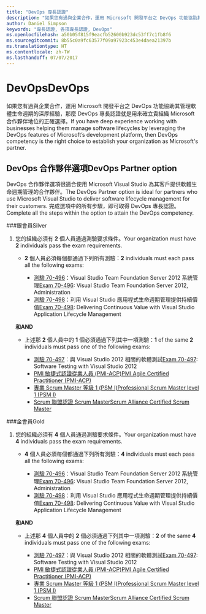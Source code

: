 ```yaml
---
title: "DevOps 專長認證"
description: "如果您有過與企業合作，運用 Microsoft 開發平台之 DevOps 功能協助其管理軟體生命週期的深厚經驗，那麼 DevOps 專長認證就是用來確立貴組織 Microsoft 合作夥伴地位的正確選擇。"
author: Daniel Simpson
keywords: "專長認證, 各項專長認證, DevOps"
ms.openlocfilehash: a50b05f815f9eacfb52600b923dc53ff7c1fb8f6
ms.sourcegitcommit: 8b55c0a9fc63577f09a97923c453e4daea21397b
ms.translationtype: HT
ms.contentlocale: zh-TW
ms.lasthandoff: 07/07/2017
---
```

# <a name="devops"></a><span data-ttu-id="0dc9f-104">DevOps</span><span class="sxs-lookup"><span data-stu-id="0dc9f-104">DevOps</span></span>
 <span data-ttu-id="0dc9f-105">如果您有過與企業合作，運用 Microsoft 開發平台之 DevOps 功能協助其管理軟體生命週期的深厚經驗，那麼 DevOps 專長認證就是用來確立貴組織 Microsoft 合作夥伴地位的正確選擇。</span><span class="sxs-lookup"><span data-stu-id="0dc9f-105">If you have deep experience working with businesses helping them manage software lifecycles by leveraging the DevOps features of Microsoft’s development platform, then DevOps competency is the right choice to establish your organization as Microsoft's partner.</span></span>

## <a name="devops-partner-option"></a><span data-ttu-id="0dc9f-106">DevOps 合作夥伴選項</span><span class="sxs-lookup"><span data-stu-id="0dc9f-106">DevOps Partner option</span></span>
<span data-ttu-id="0dc9f-107">DevOps 合作夥伴選項很適合使用 Microsoft Visual Studio 為其客戶提供軟體生命週期管理的合作夥伴。</span><span class="sxs-lookup"><span data-stu-id="0dc9f-107">The DevOps Partner option is ideal for partners who use Microsoft Visual Studio to deliver software lifecycle management for their customers.</span></span> <span data-ttu-id="0dc9f-108">完成選項中的所有步驟，即可取得 DevOps 專長認證。</span><span class="sxs-lookup"><span data-stu-id="0dc9f-108">Complete all the steps within the option to attain the DevOps competency.</span></span>

###<a name="silver"></a><span data-ttu-id="0dc9f-109">銀會員</span><span class="sxs-lookup"><span data-stu-id="0dc9f-109">Silver</span></span>
1. <span data-ttu-id="0dc9f-110">您的組織必須有 **2** 個人員通過測驗要求條件。</span><span class="sxs-lookup"><span data-stu-id="0dc9f-110">Your organization must have **2** individuals pass the exam requirements.</span></span>

    - <span data-ttu-id="0dc9f-111">**2** 個人員必須每個都通過下列所有測驗：</span><span class="sxs-lookup"><span data-stu-id="0dc9f-111">**2** individuals must each pass all the following exams:</span></span>

        - <span data-ttu-id="0dc9f-112">[測驗 70-496](https://www.microsoft.com/en-us/learning/exam-70-496.aspx)：Visual Studio Team Foundation Server 2012 系統管理</span><span class="sxs-lookup"><span data-stu-id="0dc9f-112">[Exam 70-496](https://www.microsoft.com/en-us/learning/exam-70-496.aspx): Visual Studio Team Foundation Server 2012, Administration</span></span>
        - <span data-ttu-id="0dc9f-113">[測驗 70-498](https://www.microsoft.com/en-us/learning/exam-70-498.aspx)：利用 Visual Studio 應用程式生命週期管理提供持續價值</span><span class="sxs-lookup"><span data-stu-id="0dc9f-113">[Exam 70-498](https://www.microsoft.com/en-us/learning/exam-70-498.aspx): Delivering Continuous Value with Visual Studio Application Lifecycle Management</span></span>

    **<span data-ttu-id="0dc9f-114">和</span><span class="sxs-lookup"><span data-stu-id="0dc9f-114">AND</span></span>**

    - <span data-ttu-id="0dc9f-115">上述那 **2** 個人員中的 **1** 個必須通過下列其中一項測驗：</span><span class="sxs-lookup"><span data-stu-id="0dc9f-115">**1** of the same **2** individuals must pass one of the following exams:</span></span>

        * <span data-ttu-id="0dc9f-116">[測驗 70-497](https://www.microsoft.com/en-us/learning/exam-70-497.aspx)：與 Visual Studio 2012 相關的軟體測試</span><span class="sxs-lookup"><span data-stu-id="0dc9f-116">[Exam 70-497](https://www.microsoft.com/en-us/learning/exam-70-497.aspx): Software Testing with Visual Studio 2012</span></span>
        * [<span data-ttu-id="0dc9f-117">PMI 敏捷式認證從業人員 (PMI-ACP)</span><span class="sxs-lookup"><span data-stu-id="0dc9f-117">PMI Agile Certified Practitioner (PMI-ACP)</span></span>](http://www.pmi.org/certifications/types/agile-acp)
        * [<span data-ttu-id="0dc9f-118">專業 Scrum Master 等級 1 (PSM I)</span><span class="sxs-lookup"><span data-stu-id="0dc9f-118">Professional Scrum Master level 1 (PSM I)</span></span>](https://www.scrum.org/professional-scrum-certifications/professional-scrum-master-i-assessment)
        * [<span data-ttu-id="0dc9f-119">Scrum 聯盟認證 Scrum Master</span><span class="sxs-lookup"><span data-stu-id="0dc9f-119">Scrum Alliance Certified Scrum Master</span></span>](https://www.scrumalliance.org/certifications/practitioners/certified-scrummaster-csm)
    
###<a name="gold"></a><span data-ttu-id="0dc9f-120">金會員</span><span class="sxs-lookup"><span data-stu-id="0dc9f-120">Gold</span></span>
1. <span data-ttu-id="0dc9f-121">您的組織必須有 **4** 個人員通過測驗要求條件。</span><span class="sxs-lookup"><span data-stu-id="0dc9f-121">Your organization must have **4** individuals pass the exam requirements.</span></span>

    - <span data-ttu-id="0dc9f-122">**4** 個人員必須每個都通過下列所有測驗：</span><span class="sxs-lookup"><span data-stu-id="0dc9f-122">**4** individuals must each pass all the following exams:</span></span>

        - <span data-ttu-id="0dc9f-123">[測驗 70-496](https://www.microsoft.com/en-us/learning/exam-70-496.aspx)：Visual Studio Team Foundation Server 2012 系統管理</span><span class="sxs-lookup"><span data-stu-id="0dc9f-123">[Exam 70-496](https://www.microsoft.com/en-us/learning/exam-70-496.aspx): Visual Studio Team Foundation Server 2012, Administration</span></span>
        - <span data-ttu-id="0dc9f-124">[測驗 70-498](https://www.microsoft.com/en-us/learning/exam-70-498.aspx)：利用 Visual Studio 應用程式生命週期管理提供持續價值</span><span class="sxs-lookup"><span data-stu-id="0dc9f-124">[Exam 70-498](https://www.microsoft.com/en-us/learning/exam-70-498.aspx): Delivering Continuous Value with Visual Studio Application Lifecycle Management</span></span>

    **<span data-ttu-id="0dc9f-125">和</span><span class="sxs-lookup"><span data-stu-id="0dc9f-125">AND</span></span>**

    - <span data-ttu-id="0dc9f-126">上述那 **4** 個人員中的 **2** 個必須通過下列其中一項測驗：</span><span class="sxs-lookup"><span data-stu-id="0dc9f-126">**2** of the same **4** individuals must pass one of the following exams:</span></span>

        * <span data-ttu-id="0dc9f-127">[測驗 70-497](https://www.microsoft.com/en-us/learning/exam-70-497.aspx)：與 Visual Studio 2012 相關的軟體測試</span><span class="sxs-lookup"><span data-stu-id="0dc9f-127">[Exam 70-497](https://www.microsoft.com/en-us/learning/exam-70-497.aspx): Software Testing with Visual Studio 2012</span></span>
        * [<span data-ttu-id="0dc9f-128">PMI 敏捷式認證從業人員 (PMI-ACP)</span><span class="sxs-lookup"><span data-stu-id="0dc9f-128">PMI Agile Certified Practitioner (PMI-ACP)</span></span>](http://www.pmi.org/certifications/types/agile-acp)
        * [<span data-ttu-id="0dc9f-129">專業 Scrum Master 等級 1 (PSM I)</span><span class="sxs-lookup"><span data-stu-id="0dc9f-129">Professional Scrum Master level 1 (PSM I)</span></span>](https://www.scrum.org/professional-scrum-certifications/professional-scrum-master-i-assessment)
        * [<span data-ttu-id="0dc9f-130">Scrum 聯盟認證 Scrum Master</span><span class="sxs-lookup"><span data-stu-id="0dc9f-130">Scrum Alliance Certified Scrum Master</span></span>](https://www.scrumalliance.org/certifications/practitioners/certified-scrummaster-csm)
        
